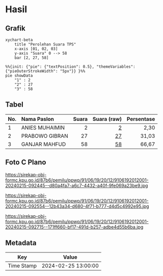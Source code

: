 # Hasil

## Grafik

```mermaid
xychart-beta
    title "Perolehan Suara TPS"
    x-axis [01, 02, 03]
    y-axis "Suara" 0 --> 58
    bar [2, 27, 58]
```

```mermaid
%%{init: {"pie": {"textPosition": 0.5}, "themeVariables": {"pieOuterStrokeWidth": "5px"}} }%%
pie showData
    "1" : 2
    "2" : 27
    "3" : 58
```

## Tabel

| No. | Nama Paslon    | Suara | Suara (raw) | Persentase |
|:--- |:-------------- | -----:| -----------:| ----------:|
| 1   | ANIES MUHAIMIN | 2     | [2][p-1]    | 2,30       |
| 2   | PRABOWO GIBRAN | 27    | [27][p-2]   | 31,03      |
| 3   | GANJAR MAHFUD  | 58    | [58][p-3]   | 66,67      |


[p-1]: https://github.com/gigit-pemilu/pemilu-2024-91-papua/blob/main/pilpres/hitung-suara/sub/91-papua/sub/06-biak-numfor/sub/19-aimando-padaido/sub/2012-anobo/sub/001-tps/sub/paslon-1.txt
[p-2]: https://github.com/gigit-pemilu/pemilu-2024-91-papua/blob/main/pilpres/hitung-suara/sub/91-papua/sub/06-biak-numfor/sub/19-aimando-padaido/sub/2012-anobo/sub/001-tps/sub/paslon-2.txt
[p-3]: https://github.com/gigit-pemilu/pemilu-2024-91-papua/blob/main/pilpres/hitung-suara/sub/91-papua/sub/06-biak-numfor/sub/19-aimando-padaido/sub/2012-anobo/sub/001-tps/sub/paslon-3.txt

## Foto C Plano

https://sirekap-obj-formc.kpu.go.id/87b6/pemilu/ppwp/91/06/19/20/12/9106192012001-20240215-092445--d80a4fa7-a6c7-4432-a40f-9fe069a23be9.jpg

https://sirekap-obj-formc.kpu.go.id/87b6/pemilu/ppwp/91/06/19/20/12/9106192012001-20240215-092554--12b43a34-d680-4f71-b777-d4d5c4992e95.jpg

https://sirekap-obj-formc.kpu.go.id/87b6/pemilu/ppwp/91/06/19/20/12/9106192012001-20240215-092715--171ff660-bf17-491d-b257-adbe4d55b6ba.jpg


## Metadata

| Key        | Value               |
| ---------- | ------------------- |
| Time Stamp | 2024-02-25 13:00:00 |



